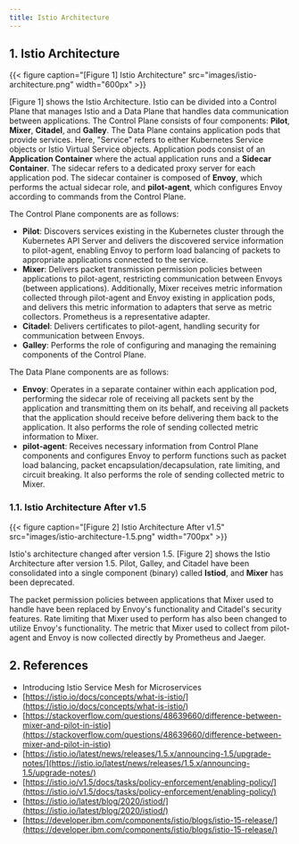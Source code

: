 ```yaml
---
title: Istio Architecture
---
```


## 1. Istio Architecture

{{< figure caption="[Figure 1] Istio Architecture" src="images/istio-architecture.png" width="600px" >}}

[Figure 1] shows the Istio Architecture. Istio can be divided into a Control Plane that manages Istio and a Data Plane that handles data communication between applications. The Control Plane consists of four components: **Pilot**, **Mixer**, **Citadel**, and **Galley**. The Data Plane contains application pods that provide services. Here, "Service" refers to either Kubernetes Service objects or Istio Virtual Service objects. Application pods consist of an **Application Container** where the actual application runs and a **Sidecar Container**. The sidecar refers to a dedicated proxy server for each application pod. The sidecar container is composed of **Envoy**, which performs the actual sidecar role, and **pilot-agent**, which configures Envoy according to commands from the Control Plane.

The Control Plane components are as follows:

* **Pilot**: Discovers services existing in the Kubernetes cluster through the Kubernetes API Server and delivers the discovered service information to pilot-agent, enabling Envoy to perform load balancing of packets to appropriate applications connected to the service.
* **Mixer**: Delivers packet transmission permission policies between applications to pilot-agent, restricting communication between Envoys (between applications). Additionally, Mixer receives metric information collected through pilot-agent and Envoy existing in application pods, and delivers this metric information to adapters that serve as metric collectors. Prometheus is a representative adapter.
* **Citadel**: Delivers certificates to pilot-agent, handling security for communication between Envoys.
* **Galley**: Performs the role of configuring and managing the remaining components of the Control Plane.

The Data Plane components are as follows:

* **Envoy**: Operates in a separate container within each application pod, performing the sidecar role of receiving all packets sent by the application and transmitting them on its behalf, and receiving all packets that the application should receive before delivering them back to the application. It also performs the role of sending collected metric information to Mixer.
* **pilot-agent**: Receives necessary information from Control Plane components and configures Envoy to perform functions such as packet load balancing, packet encapsulation/decapsulation, rate limiting, and circuit breaking. It also performs the role of sending collected metric to Mixer.

### 1.1. Istio Architecture After v1.5

{{< figure caption="[Figure 2] Istio Architecture After v1.5" src="images/istio-architecture-1.5.png" width="700px" >}}

Istio's architecture changed after version 1.5. [Figure 2] shows the Istio Architecture after version 1.5. Pilot, Galley, and Citadel have been consolidated into a single component (binary) called **Istiod**, and **Mixer** has been deprecated.

The packet permission policies between applications that Mixer used to handle have been replaced by Envoy's functionality and Citadel's security features. Rate limiting that Mixer used to perform has also been changed to utilize Envoy's functionality. The metric that Mixer used to collect from pilot-agent and Envoy is now collected directly by Prometheus and Jaeger.

## 2. References

* Introducing Istio Service Mesh for Microservices
* [https://istio.io/docs/concepts/what-is-istio/](https://istio.io/docs/concepts/what-is-istio/)
* [https://stackoverflow.com/questions/48639660/difference-between-mixer-and-pilot-in-istio](https://stackoverflow.com/questions/48639660/difference-between-mixer-and-pilot-in-istio)
* [https://istio.io/latest/news/releases/1.5.x/announcing-1.5/upgrade-notes/](https://istio.io/latest/news/releases/1.5.x/announcing-1.5/upgrade-notes/)
* [https://istio.io/v1.5/docs/tasks/policy-enforcement/enabling-policy/](https://istio.io/v1.5/docs/tasks/policy-enforcement/enabling-policy/)
* [https://istio.io/latest/blog/2020/istiod/](https://istio.io/latest/blog/2020/istiod/)
* [https://developer.ibm.com/components/istio/blogs/istio-15-release/](https://developer.ibm.com/components/istio/blogs/istio-15-release/)